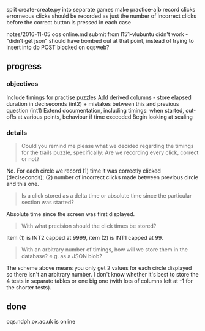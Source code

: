 
split create-create.py into separate games
make practice-a|b record clicks
errorneous clicks should be recorded as just the number of incorrect clicks before the correct button is pressed in each case

notes/2016-11-05 oqs online.md
submit from l151-vlubuntu didn't work - "didn't get json"
should have bombed out at that point, instead of trying to insert into db
POST blocked on oqsweb?

## progress

### objectives

Include timings for practise puzzles
Add derived columns - store elapsed duration in deciseconds (int2) + mistakes between this and previous question (int1)
Extend documentation, including timings: when started,  cut-offs at various points, behaviour if time exceeded
Begin looking at scaling


### details

> Could you remind me please what we decided regarding the timings for the trails puzzle, specifically: Are we recording every click, correct or not?

No.  For each circle we record
(1) time it was correctly clicked (deciseconds);
(2) number of incorrect clicks made between previous circle and this one.

> Is a click stored as a delta time or absolute time since the particular section was started?

Absolute time since the screen was first displayed.

> With what precision should the click times be stored?

Item (1) is INT2 capped at 9999,  item (2) is INT1 capped at 99.

> With an arbitrary number of timings, how will we store them in the database? e.g. as a JSON blob?

The scheme above means you only get 2 values for each circle displayed so there isn't an arbitrary number.
I don't know whether it's best to store the 4 tests in separate tables or one big one (with lots of columns left at -1 for the shorter tests).

## done

oqs.ndph.ox.ac.uk is online
